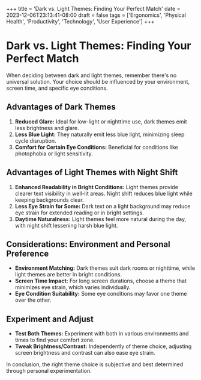 +++
title = 'Dark vs. Light Themes: Finding Your Perfect Match'
date = 2023-12-06T23:13:41-08:00
draft = false
tags = ['Ergonomics', 'Physical Health', 'Productivity', 'Technology', 'User Experience']
+++

# Dark vs. Light Themes: Finding Your Perfect Match

When deciding between dark and light themes, remember there's no universal solution. Your choice should be influenced by your environment, screen time, and specific eye conditions.

## Advantages of Dark Themes

1. **Reduced Glare:** Ideal for low-light or nighttime use, dark themes emit less brightness and glare.
2. **Less Blue Light:** They naturally emit less blue light, minimizing sleep cycle disruption.
3. **Comfort for Certain Eye Conditions:** Beneficial for conditions like photophobia or light sensitivity.

## Advantages of Light Themes with Night Shift

1. **Enhanced Readability in Bright Conditions:** Light themes provide clearer text visibility in well-lit areas. Night shift reduces blue light while keeping backgrounds clear.
2. **Less Eye Strain for Some:** Dark text on a light background may reduce eye strain for extended reading or in bright settings.
3. **Daytime Naturalness:** Light themes feel more natural during the day, with night shift lessening harsh blue light.

## Considerations: Environment and Personal Preference

- **Environment Matching:** Dark themes suit dark rooms or nighttime, while light themes are better in bright conditions.
- **Screen Time Impact:** For long screen durations, choose a theme that minimizes eye strain, which varies individually.
- **Eye Condition Suitability:** Some eye conditions may favor one theme over the other.

## Experiment and Adjust

- **Test Both Themes:** Experiment with both in various environments and times to find your comfort zone.
- **Tweak Brightness/Contrast:** Independently of theme choice, adjusting screen brightness and contrast can also ease eye strain.

In conclusion, the right theme choice is subjective and best determined through personal experimentation.
